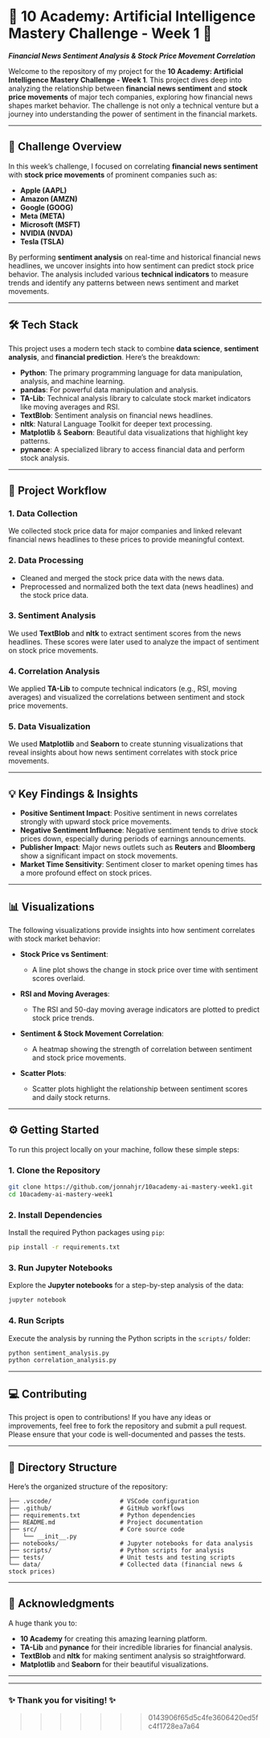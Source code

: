 
# 🌟 **10 Academy: Artificial Intelligence Mastery Challenge - Week 1** 🌟

**_Financial News Sentiment Analysis & Stock Price Movement Correlation_**

Welcome to the repository of my project for the **10 Academy: Artificial Intelligence Mastery Challenge - Week 1**. This project dives deep into analyzing the relationship between **financial news sentiment** and **stock price movements** of major tech companies, exploring how financial news shapes market behavior. The challenge is not only a technical venture but a journey into understanding the power of sentiment in the financial markets.

---

## 📖 **Challenge Overview**

In this week’s challenge, I focused on correlating **financial news sentiment** with **stock price movements** of prominent companies such as:

- **Apple (AAPL)**
- **Amazon (AMZN)**
- **Google (GOOG)**
- **Meta (META)**
- **Microsoft (MSFT)**
- **NVIDIA (NVDA)**
- **Tesla (TSLA)**

By performing **sentiment analysis** on real-time and historical financial news headlines, we uncover insights into how sentiment can predict stock price behavior. The analysis included various **technical indicators** to measure trends and identify any patterns between news sentiment and market movements.

---

## 🛠️ **Tech Stack**

This project uses a modern tech stack to combine **data science**, **sentiment analysis**, and **financial prediction**. Here’s the breakdown:

- **Python**: The primary programming language for data manipulation, analysis, and machine learning.
- **pandas**: For powerful data manipulation and analysis.
- **TA-Lib**: Technical analysis library to calculate stock market indicators like moving averages and RSI.
- **TextBlob**: Sentiment analysis on financial news headlines.
- **nltk**: Natural Language Toolkit for deeper text processing.
- **Matplotlib** & **Seaborn**: Beautiful data visualizations that highlight key patterns.
- **pynance**: A specialized library to access financial data and perform stock analysis.

---

## 🚀 **Project Workflow**

### **1. Data Collection**
We collected stock price data for major companies and linked relevant financial news headlines to these prices to provide meaningful context.

### **2. Data Processing**
- Cleaned and merged the stock price data with the news data.
- Preprocessed and normalized both the text data (news headlines) and the stock price data.

### **3. Sentiment Analysis**
We used **TextBlob** and **nltk** to extract sentiment scores from the news headlines. These scores were later used to analyze the impact of sentiment on stock price movements.

### **4. Correlation Analysis**
We applied **TA-Lib** to compute technical indicators (e.g., RSI, moving averages) and visualized the correlations between sentiment and stock price movements.

### **5. Data Visualization**
We used **Matplotlib** and **Seaborn** to create stunning visualizations that reveal insights about how news sentiment correlates with stock price movements.

---

## 💡 **Key Findings & Insights**

- **Positive Sentiment Impact**: Positive sentiment in news correlates strongly with upward stock price movements.
- **Negative Sentiment Influence**: Negative sentiment tends to drive stock prices down, especially during periods of earnings announcements.
- **Publisher Impact**: Major news outlets such as **Reuters** and **Bloomberg** show a significant impact on stock movements.
- **Market Time Sensitivity**: Sentiment closer to market opening times has a more profound effect on stock prices.

---

## 📊 **Visualizations**

The following visualizations provide insights into how sentiment correlates with stock market behavior:

- **Stock Price vs Sentiment**:
    - A line plot shows the change in stock price over time with sentiment scores overlaid.

- **RSI and Moving Averages**:
    - The RSI and 50-day moving average indicators are plotted to predict stock price trends.

- **Sentiment & Stock Movement Correlation**:
    - A heatmap showing the strength of correlation between sentiment and stock price movements.

- **Scatter Plots**:
    - Scatter plots highlight the relationship between sentiment scores and daily stock returns.

---

## ⚙️ **Getting Started**

To run this project locally on your machine, follow these simple steps:

### 1. **Clone the Repository**

```bash
git clone https://github.com/jonnahjr/10academy-ai-mastery-week1.git
cd 10academy-ai-mastery-week1
```

### 2. **Install Dependencies**

Install the required Python packages using `pip`:

```bash
pip install -r requirements.txt
```

### 3. **Run Jupyter Notebooks**

Explore the **Jupyter notebooks** for a step-by-step analysis of the data:

```bash
jupyter notebook
```

### 4. **Run Scripts**

Execute the analysis by running the Python scripts in the `scripts/` folder:

```bash
python sentiment_analysis.py
python correlation_analysis.py
```

---

## 💻 **Contributing**

This project is open to contributions! If you have any ideas or improvements, feel free to fork the repository and submit a pull request. Please ensure that your code is well-documented and passes the tests.

---

## 📂 **Directory Structure**

Here’s the organized structure of the repository:

```
├── .vscode/                   # VSCode configuration
├── .github/                   # GitHub workflows
├── requirements.txt           # Python dependencies
├── README.md                  # Project documentation
├── src/                       # Core source code
│   └── __init__.py
├── notebooks/                 # Jupyter notebooks for data analysis
├── scripts/                   # Python scripts for analysis
├── tests/                     # Unit tests and testing scripts
└── data/                      # Collected data (financial news & stock prices)
```

---

## 🎯 **Acknowledgments**

A huge thank you to:

- **10 Academy** for creating this amazing learning platform.
- **TA-Lib** and **pynance** for their incredible libraries for financial analysis.
- **TextBlob** and **nltk** for making sentiment analysis so straightforward.
- **Matplotlib** and **Seaborn** for their beautiful visualizations.

---


---

### ✨ **Thank you for visiting!** ✨
>>>>>>> 0143906f65d5c4fe3606420ed5fc4f1728ea7a64
